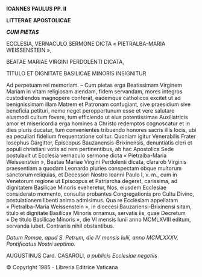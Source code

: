 **IOANNES PAULUS PP. II**

**LITTERAE** **APOSTOLICAE**

***CUM PIETAS***

ECCLESIA, VERNACULO SERMONE DICTA « PIETRALBA-MARIA WEISSENSTEIN »,

BEATAE MARIAE VIRGINI PERDOLENTI DICATA,

TITULO ET DIGNITATE BASILICAE MINORIS INSIGNITUR

Ad perpetuam rei memoriam. – Cum pietas erga Beatissimam Virginem Mariam in vitam religiosam alendam, fidem servandam, mores integros custodiendos magnopere conferat, eademque catholicos excitet ut ad benignissimam illam Matrem et Patronam confugiant, sive praesidium sive beneficia petituri, nemo neget peropportunum esse et vere salutare eiusmodi cultum fovere, tum efficiendo ut eius potentissimae Auxiliatricis amor et misericordia erga homines a Christo redemptos cognoscatur et in dies pluris ducatur, tum convenientes tribuendo honores sacris illis locis, ubi ea peculiari fidelium frequentatione colitur. Quoniam igitur Venerabilis Frater Iosephus Gargitter, Episcopus Bauzanensis-Brixinensis, denuntiatis cleri et populi christiani votis ad rem pertinentibus, ab hac Apostolica Sede postulavit ut Ecclesia vernaculo sermone dicta « Pietralba-Maria Weissenstein », Beatae Mariae Virgini Perdolenti dicata, clara ob Virginis praesentiam a quodam Leonardo pluries conspectam obque multorum sanctorum reliquias, et Decessori Nostro Iοanni Paulo I, v. m., cum in Venetorum regione ut Episcopus et Patriarcha degeret, carissima, ad dignitatem Basilicae Minoris eveheretur, Nos, eiusdem Ecclesiae considerato momento, consulta probantes Congregationis pro Cultu Divino, postulationem libenti animo admisimus. Qua re Ecclesiam appellatam « Pietralba-Maria Weissenstein », in dioecesi Bauzariensi-Brixinensi sitam, titulo et dignitate Basilicae Minoris ornamus, servatis iis, quae Decretum « De titulo Basilicae Minoris », die VI mensis Iunii anno MCMLXVIII editum, servanda iubet. Contrariis nihil obstantibus.

*Datum Romae, apud S. Petrum, die IV mensis Iulii, anno MCMLXXXV, Pontificatus Nostri septimo.*

AUGUSTINUS Card. CASAROLI, *a publicis Ecclesiae negotiis*

© Copyright 1985 - Libreria Editrice Vaticana